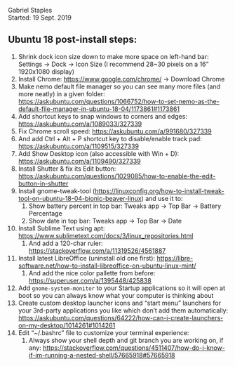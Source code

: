 Gabriel Staples  
Started: 19 Sept. 2019  

## Ubuntu 18 post-install steps:

1. Shrink dock icon size down to make more space on left-hand bar: Settings → Dock → Icon Size (I recommend 28~30 pixels on a 16” 1920x1080 display)
1. Install Chrome: <https://www.google.com/chrome/> → Download Chrome
1. Make nemo default file manager so you can see many more files (and more neatly) in a given folder: https://askubuntu.com/questions/1066752/how-to-set-nemo-as-the-default-file-manager-in-ubuntu-18-04/1173861#1173861 
1. Add shortcut keys to snap windows to corners and edges: https://askubuntu.com/a/1089033/327339 
1. Fix Chrome scroll speed: https://askubuntu.com/a/991680/327339 
1. And add Ctrl + Alt + P shortcut key to disable/enable track pad: https://askubuntu.com/a/1109515/327339 
1. Add Show Desktop icon (also accessible with Win + D): https://askubuntu.com/a/1109490/327339 
1. Install Shutter & fix its Edit button: https://askubuntu.com/questions/1029085/how-to-enable-the-edit-button-in-shutter
1. Install gnome-tweak-tool (https://linuxconfig.org/how-to-install-tweak-tool-on-ubuntu-18-04-bionic-beaver-linux) and use it to:
    1. Show battery percent in top bar: Tweaks app → Top Bar → Battery Percentage
    1. Show date in top bar: Tweaks app → Top Bar → Date
1. Install Sublime Text using apt: https://www.sublimetext.com/docs/3/linux_repositories.html 
    1. And add a 120-char ruler: https://stackoverflow.com/a/11319526/4561887  
1. Install latest LibreOffice (uninstall old one first): https://libre-software.net/how-to-install-libreoffice-on-ubuntu-linux-mint/
    1. And add the nice color pallette from before: https://superuser.com/a/1395448/425838 
1. Add `gnome-system-monitor` to your Startup applications so it will open at boot so you can always know what your computer is thinking about
1. Create custom desktop launcher icons and “start menu” launchers for your 3rd-party applications you like which don’t add them automatically: https://askubuntu.com/questions/64222/how-can-i-create-launchers-on-my-desktop/1014261#1014261 
1. Edit “~/.bashrc” file to customize your terminal experience:
    1. Always show your shell depth and git branch you are working on, if any: https://stackoverflow.com/questions/4511407/how-do-i-know-if-im-running-a-nested-shell/57665918#57665918 


